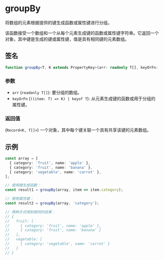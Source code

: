 # groupBy

将数组的元素根据提供的键生成函数或属性键进行分组。

该函数接受一个数组和一个从每个元素生成键的函数或属性键字符串。它返回一个对象，其中键是生成的键或属性键，值是具有相同键的元素数组。

## 签名

```typescript
function groupBy<T, K extends PropertyKey>(arr: readonly T[], keyOrFn: ((item: T) => K) | keyof T): Record<K, T[]>;
```

### 参数

- `arr` (`readonly T[]`): 要分组的数组。
- `keyOrFn` (`((item: T) => K) | keyof T`): 从元素生成键的函数或用于分组的属性键。

### 返回值

(`Record<K, T[]>`) 一个对象，其中每个键关联一个具有共享该键的元素数组。

## 示例

```typescript
const array = [
  { category: 'fruit', name: 'apple' },
  { category: 'fruit', name: 'banana' },
  { category: 'vegetable', name: 'carrot' },
];

// 使用键生成函数：
const result1 = groupBy(array, item => item.category);

// 使用属性键：
const result2 = groupBy(array, 'category');

// 两种方式得到相同的结果：
// {
//   fruit: [
//     { category: 'fruit', name: 'apple' },
//     { category: 'fruit', name: 'banana' }
//   ],
//   vegetable: [
//     { category: 'vegetable', name: 'carrot' }
//   ]
// }
```
